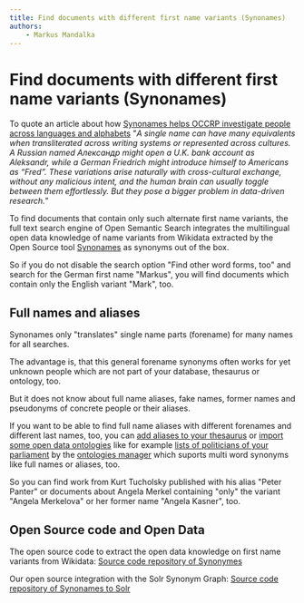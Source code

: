 ```yaml
---
title: Find documents with different first name variants (Synonames)
authors:
    - Markus Mandalka
---
```


# Find documents with different first name variants (Synonames)


To quote an article about how [Synonames helps OCCRP investigate people across languages and alphabets](https://medium.com/occrp-unreported/an-%D0%B0%D0%BB%D0%B5%D0%BA%D1%81%D0%B0%D0%BD%D0%B4%D1%80-by-any-other-name-819525c82d8
) "*A single name can have many equivalents when transliterated across writing systems or represented across cultures. A Russian named Александр might open a U.K. bank account as Aleksandr, while a German Friedrich might introduce himself to Americans as “Fred”.
These variations arise naturally with cross-cultural exchange, without any malicious intent, and the human brain can usually toggle between them effortlessly. But they pose a bigger problem in data-driven research.*"

To find documents that contain only such alternate first name variants, the full text search engine of Open Semantic Search integrates the multilingual open data knowledge of name variants from Wikidata extracted by the Open Source tool [Synonames](https://github.com/alephdata/synonames) as synonyms out of the box.

So if you do not disable the search option "Find other word forms, too" and search for the German first name "Markus", you will find documents which contain only the English variant "Mark", too.


## Full names and aliases


Synonames only "translates" single name parts (forename) for many names for all searches.

The advantage is, that this general forename synonyms often works for yet unknown people which are not part of your database, thesaurus or ontology, too.

But it does not know about full name aliases, fake names, former names and pseudonyms of concrete people or their aliases.

If you want to be able to find full name aliases with different forenames and different last names, too, you can [add aliases to your thesaurus](https://opensemanticsearch.org/doc/datamanagement/thesaurus) or [import some open data ontologies](../../../datamanagement/ontologies) like for example [lists of politicians of your parliament](https://opensemanticsearch.org/doc/datamanagement/opendata/wikidata) by the [ontologies manager](../../../datamanagement/ontologies) which suports multi word synonyms like full names or aliases, too.

So you can find work from Kurt Tucholsky published with his alias "Peter Panter" or documents about Angela Merkel containing "only" the variant "Angela Merkelova" or her former name "Angela Kasner", too.


## Open Source code and Open Data



The open source code to extract the open data knowledge on first name variants from Wikidata: [Source code repository of Synonymes](https://github.com/alephdata/synonames)

Our open source integration with the Solr Synonym Graph: [Source code repository of Synonames to Solr](https://github.com/opensemanticsearch/solr-synonames)